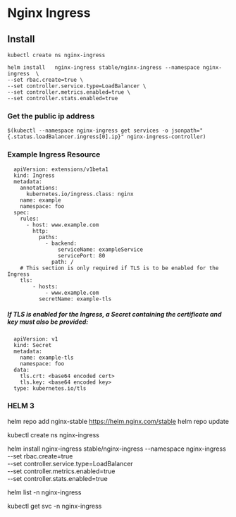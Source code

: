 # Nginx Ingress

## Install

```kubectl create ns nginx-ingress```
```
helm install   nginx-ingress stable/nginx-ingress --namespace nginx-ingress  \
--set rbac.create=true \
--set controller.service.type=LoadBalancer \
--set controller.metrics.enabled=true \
--set controller.stats.enabled=true 
```
### Get the public ip address

```
$(kubectl --namespace nginx-ingress get services -o jsonpath="{.status.loadBalancer.ingress[0].ip}" nginx-ingress-controller)
```
 

### Example Ingress Resource

```
  apiVersion: extensions/v1beta1
  kind: Ingress
  metadata:
    annotations:
      kubernetes.io/ingress.class: nginx
    name: example
    namespace: foo
  spec:
    rules:
      - host: www.example.com
        http:
          paths:
            - backend:
                serviceName: exampleService
                servicePort: 80
              path: /
    # This section is only required if TLS is to be enabled for the Ingress
    tls:
        - hosts:
            - www.example.com
          secretName: example-tls
```
##### If TLS is enabled for the Ingress, a Secret containing the certificate and key must also be provided:
```
  apiVersion: v1
  kind: Secret
  metadata:
    name: example-tls
    namespace: foo
  data:
    tls.crt: <base64 encoded cert>
    tls.key: <base64 encoded key>
  type: kubernetes.io/tls
```

### HELM 3

helm repo add nginx-stable https://helm.nginx.com/stable
helm repo update

kubectl create ns nginx-ingress

helm install   nginx-ingress stable/nginx-ingress --namespace nginx-ingress  \
--set rbac.create=true \
--set controller.service.type=LoadBalancer \
--set controller.metrics.enabled=true \
--set controller.stats.enabled=true 

helm list -n nginx-ingress

kubectl get svc -n nginx-ingress
